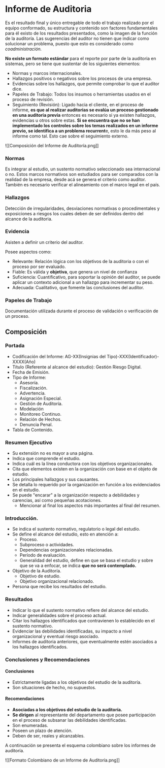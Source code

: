 # Informe de Auditoria

Es el resultado final y único entregable de todo el trabajo realizado por el equipo conformado, su estructura y contenido son factores fundamentales para él existo de los resultados presentados, como la imagen de la función de la auditoría. Las sugerencias del auditor no tienen que indicar como solucionar un problema, puesto que esto es considerado como *coadministración.*

**No existe un formato estándar** para el reporte por parte de la auditoria en sistemas, pero se tiene que sustentar de los siguientes elementos:

* Normas y marcos internacionales.
* Hallazgos positivos o negativos sobre los procesos de una empresa.
* Evidencias sobre los hallazgos, que permite comprobar lo que el auditor dice.
* Papeles de Trabajo: Todos los insumos o herramientas usados en el proceso de revisión.
* Seguimiento (Revisión): Ligado hacia el cliente, en el proceso de informe, **es que al realizar auditorias se evalúa un proceso gestionado en una auditoria previa** entonces es necesario si ya existen hallazgos, evidencias u otros sobre estas. **Si se encuentra que no se han implementado los controles sobre los temas realizados en un informe previo, se identifica a un problema recurrent**e, esto le da más peso al informe como tal. Esto cae sobre el seguimiento externo.


![[Composición del Informe de Auditoría.png]]

### Normas

Es integrar al estudio, un sustento normativo seleccionado sea internacional o no. Estos marcos normativos son estudiados para ser comparados con la realidad de la empresa, desde acá se genera el criterio como auditor. También es necesario verificar el alineamiento con el marco legal en el país.

### Hallazgos

Detección de irregularidades, desviaciones normativas o procedimentales y exposiciones a riesgos los cuales deben de ser definidos dentro del alcance de la auditoria.

### Evidencia

Asisten a definir un criterio del auditor.

Posee aspectos como:

* Relevante: Relación lógica con los objetivos de la auditoria o con el proceso por ser evaluado.
* Fiable: Es válida y **objetiva**, que genera un nivel de confianza
* Suficiencia: Cuantificativo, para soportar la opinión del auditor, se puede aplicar un contexto adicional a un hallazgo para incrementar su peso.
* Adecuada: Cualitativo, que fomente las conclusiones del auditor.

### Papeles de Trabajo

Documentación utilizada durante el proceso de validación o verificación de un proceso.

## Composición

### Portada

* Codificación del Informe: AG-XX(Insignias del Tipo)-XXX(Identificador)-XXXX(Año)
* Título (Referente al alcance del estudio): Gestión Riesgo Digital.
* Fecha de Emisión.
* Tipo de Informe:
  * Asesoría.
  * Fiscalización.
  * Advertencia.
  * Asignación Especial.
  * Gestión de Auditoría.
  * Modelación
  * Monitoreo Continuo.
  * Relación de Hechos.
  * Denuncia Penal.
* Tabla de Contenido.

### Resumen Ejecutivo

* Su extensión no es mayor a una página.
* Indica que comprende el estudio.
* Indica cuál es la línea conductora con los objetivos organizacionales.
* Cita que elementos existen en la organización con base en el objeto de estudio.
* Los principales hallazgos y sus causantes.
* Se detalla lo requerido por la organización en función a los evidenciados en el estudio.
* Se puede "encarar" a la organización respecto a debilidades y carencias, así como pequeñas acotaciones.
  * Mencionar al final los aspectos más importantes al final del resumen.

### Introducción.

* Se indica el sustento normativo, regulatorio o legal del estudio.
* Se define el alcance del estudio, esto en atención a:
  * Proceso.
  * Subproceso o actividades.
  * Dependencias organizacionales relacionadas.
  * Período de evaluación.
  * Generalidad del estudio, define en que se basa el estudio y sobre que se va a enfocar, se indica **que no será contemplado.**
* Objetivo de la Auditoría.
  * Objetivo de estudio.
  * Objetivo organizacional relacionado.
* Persona que recibe los resultados del estudio.

### Resultados

* Indicar lo que el sustento normativo refiere del alcance del estudio.
* Indicar generalidades sobre el proceso actual.
* Citar los hallazgos identificados que contravienen lo establecido en el sustento normativo.
* Evidenciar las debilidades identificadas, su impacto a nivel organizacional y eventual riesgo asociado.
* Informes de auditoria anteriores, que eventualmente estén asociados a los hallazgos identificados.

### Conclusiones y Recomendaciones

#### Conclusiones

* Estrictamente ligadas a los objetivos del estudio de la auditoría.
* Son situaciones de hecho, no supuestos.

#### Recomendaciones

* **Asociadas a los objetivos del estudio de la auditoría.**
* **Se dirigen** al representante del departamento que posee participación en el proceso de subsanar las debilidades identificadas.
* Son enumeradas.
* Poseen un plazo de atención.
* Deben de ser, reales y alcanzables.

A continuación se presenta el esquema colombiano sobre los informes de auditoría.

![[Formato Colombiano de un Informe de Auditoría.png]]